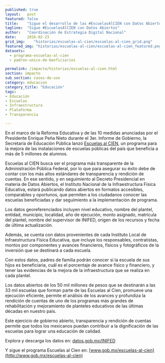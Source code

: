 ```yaml
---
published: true
layout:   post
featured: false
title:    "Sigue el desarrollo de las #EscuelasAlCIEN con Datos Abiertos"
tagline:  "Sigue #EscuelasAlCIEN con Datos Abiertos"
author:   "Coordinación de Estrategia Digital Nacional"
date:     2016-02-23
grid_img:    "historias/escuelas-al-cien/escuelas-al-cien_grid.png"
featured_img: "historias/escuelas-al-cien/escuelas-al-cien_featured.png"
datasets:
  - programa-escuelas-al-cien
  - padron-unico-de-benficiarios

permalink: /impacto/historias/escuelas-al-cien.html
section: impacto
sub_section: casos-de-uso
category: educacion
category_title: "Educación"
tags:
- Educación
- Escuelas
- Infraestructura
- Plataforma
- Transparencia

---
```

En el marco de la Reforma Educativa y de las 10 medidas anunciadas por el Presidente Enrique Peña Nieto durante el 3er. Informe de Gobierno, la Secretaría de Educación Pública lanzó [Escuelas al CIEN](http://inifed.com/escuelasalcien/), un programa para la mejora de las instalaciones de escuelas públicas del país que beneficia a más de 5 millones de alumnos.

Escuelas al CIEN busca ser el programa más transparente de la Administración Pública Federal, por lo que para asegurar su éxito debe de contar con los más altos estándares de transparencia y rendición de cuentas. En ese sentido, y en seguimiento al Decreto Presidencial en materia de Datos Abiertos, el Instituto Nacional de la Infraestructura Física Educativa, estará publicando datos abiertos en formatos accesibles, comparables y oportunos, que permiten a los ciudadanos conocer las escuelas beneficiadas y dar seguimiento a la implementación de programa.

Los datos georeferenciados incluyen nivel educativo, nombre del plantel, entidad, municipio, localidad, año de ejecución, monto asignado, matrícula del plantel, nombre del supervisor de INIFED, origen de los recursos y fecha de última actualización.

Además, se cuenta con datos provenientes de cada Instituto Local de Infraestructura Física Educativa, que incluye los responsables, contratistas, montos por componentes y avances financieros, físicos y fotográficos de la inversión que se destinará a cada escuela.

Con estos datos, padres de familia podrán conocer si la escuela de sus hijos es beneficiaria, cuál es el porcentaje de avance físico y financiero, y tener las evidencias de la mejora de la infraestructura que se realiza en cada plantel.

Los datos abiertos de los 50 mil millones de pesos que se destinarán a las 33 mil escuelas que forman parte de las Escuelas al Cien, promueve una ejecución eficiente, permite el análisis de los avances y profundiza la rendición de cuentas de uno de los programas más grandes de rehabilitación y mejoramiento de planteles educativos de las últimas décadas en nuestro país.

Este ejercicio de gobierno abierto, transparencia y rendición de cuentas permite que todos los mexicanos puedan contribuir a la dignificación de las escuelas para lograr una educación de calidad.

Explora y descarga los datos en: [datos.gob.mx/INIFED](http://datos.gob.mx/inifed)

Y sigue el programa Escuelas al Cien en: [www.gob.mx/escuelas-al-cien](http://www.gob.mx/escuelas-al-cien)
